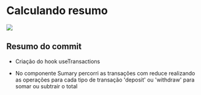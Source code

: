 # Calculando resumo
![](https://imgur.com/e6JJmnG.png)

## Resumo do commit
* Criação do hook useTransactions

* No componente Sumary percorri as transações com reduce realizando as operações para cada tipo de transação
'deposit' ou 'withdraw' para somar ou subtrair o total
